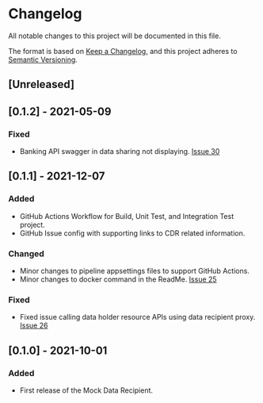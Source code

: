 # Changelog
All notable changes to this project will be documented in this file.

The format is based on [Keep a Changelog](https://keepachangelog.com/en/1.0.0/),
and this project adheres to [Semantic Versioning](https://semver.org/spec/v2.0.0.html).

## [Unreleased]

## [0.1.2] - 2021-05-09
### Fixed
- Banking API swagger in data sharing not displaying. [Issue 30](https://github.com/ConsumerDataRight/mock-data-recipient/issues/30)

## [0.1.1] - 2021-12-07
### Added
- GitHub Actions Workflow for Build, Unit Test, and Integration Test project. 
- GitHub Issue config with supporting links to CDR related information. 

### Changed
- Minor changes to pipeline appsettings files to support GitHub Actions. 
- Minor changes to docker command in the ReadMe. [Issue 25](https://github.com/ConsumerDataRight/mock-data-holder/issues/25)

### Fixed
- Fixed issue calling data holder resource APIs using data recipient proxy. [Issue 26](https://github.com/ConsumerDataRight/mock-data-recipient/issues/26)

## [0.1.0] - 2021-10-01

### Added
- First release of the Mock Data Recipient.
